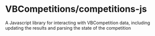 # VBCompetitions/competitions-js

A Javascript library for interacting with VBCompetition data, including updating the results and parsing the state of the competition
